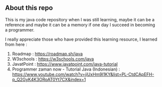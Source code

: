 ## About this repo

This is my java code repository when I was still learning, maybe it can be a reference and maybe it can be a memory if one day I succeed in becoming a programmer. 

I really appreciate those who have provided this learning resource, I learned from here :
1. Roadmap : https://roadmap.sh/java
2. W3schools : https://w3schools.com/java
3. JavatPoint : https://www.javatpoint.com/java-tutorial
4. Programmer zaman now - Tutorial Java (Indonesian) : https://www.youtube.com/watch?v=jiUxHm9l1KY&list=PL-CtdCApEFH-p_Q2GyK4K3ORoAT0Yt7CX&index=1